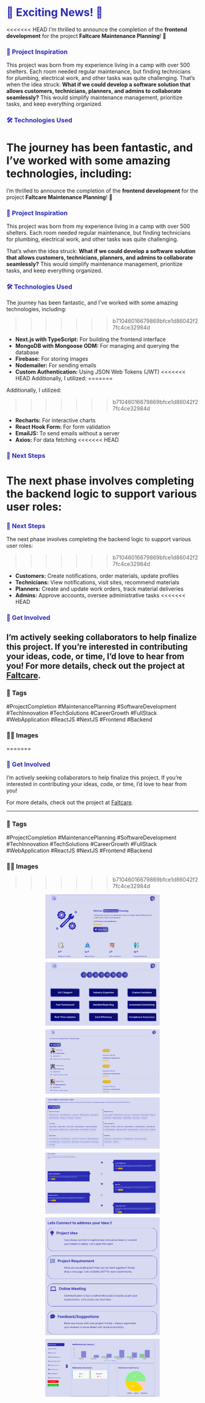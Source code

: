 # <span style="color:#2b2bb4">🚀 Exciting News! 🚀</span>
<<<<<<< HEAD
I’m thrilled to announce the completion of the **frontend development** for the project **Faltcare Maintenance Planning**! 🎉
### <span style="color:#2b2bb4">🌟 Project Inspiration</span>
This project was born from my experience living in a camp with over 500 shelters. Each room needed regular maintenance, but finding technicians for plumbing, electrical work, and other tasks was quite challenging.
That’s when the idea struck: **What if we could develop a software solution that allows customers, technicians, planners, and admins to collaborate seamlessly?** This would simplify maintenance management, prioritize tasks, and keep everything organized.
### <span style="color:#2b2bb4">🛠️ Technologies Used</span>
The journey has been fantastic, and I’ve worked with some amazing technologies, including:
=======

I’m thrilled to announce the completion of the **frontend development** for the project **Faltcare Maintenance Planning**! 🎉

### <span style="color:#2b2bb4">🌟 Project Inspiration</span>

This project was born from my experience living in a camp with over 500 shelters. Each room needed regular maintenance, but finding technicians for plumbing, electrical work, and other tasks was quite challenging.

That’s when the idea struck: **What if we could develop a software solution that allows customers, technicians, planners, and admins to collaborate seamlessly?** This would simplify maintenance management, prioritize tasks, and keep everything organized.

### <span style="color:#2b2bb4">🛠️ Technologies Used</span>

The journey has been fantastic, and I’ve worked with some amazing technologies, including:

>>>>>>> b71046016679869bfce1d86042f27fc4ce32984d
- **Next.js with TypeScript:** For building the frontend interface
- **MongoDB with Mongoose ODM:** For managing and querying the database
- **Firebase:** For storing images
- **Nodemailer:** For sending emails
- **Custom Authentication:** Using JSON Web Tokens (JWT)
<<<<<<< HEAD
Additionally, I utilized:
=======

Additionally, I utilized:

>>>>>>> b71046016679869bfce1d86042f27fc4ce32984d
- **Recharts:** For interactive charts
- **React Hook Form:** For form validation
- **EmailJS:** To send emails without a server
- **Axios:** For data fetching
<<<<<<< HEAD
### <span style="color:#2b2bb4">🚀 Next Steps</span>
The next phase involves completing the backend logic to support various user roles:
=======

### <span style="color:#2b2bb4">🚀 Next Steps</span>

The next phase involves completing the backend logic to support various user roles:

>>>>>>> b71046016679869bfce1d86042f27fc4ce32984d
- **Customers:** Create notifications, order materials, update profiles
- **Technicians:** View notifications, visit sites, recommend materials
- **Planners:** Create and update work orders, track material deliveries
- **Admins:** Approve accounts, oversee administrative tasks
<<<<<<< HEAD
### <span style="color:#2b2bb4">🤝 Get Involved</span>
I’m actively seeking collaborators to help finalize this project. If you’re interested in contributing your ideas, code, or time, I’d love to hear from you!
For more details, check out the project at [Faltcare](https://flatcare.netlify.app/).
---
### 📌 **Tags**
#ProjectCompletion #MaintenancePlanning #SoftwareDevelopment #TechInnovation #TechSolutions #CareerGrowth #FullStack #WebApplication #ReactJS #NextJS #Frontend #Backend
### 🐱‍💻 **Images**
=======

### <span style="color:#2b2bb4">🤝 Get Involved</span>

I’m actively seeking collaborators to help finalize this project. If you’re interested in contributing your ideas, code, or time, I’d love to hear from you!

For more details, check out the project at [Faltcare](https://flatcare.netlify.app/).

---

### 📌 **Tags**

#ProjectCompletion #MaintenancePlanning #SoftwareDevelopment #TechInnovation #TechSolutions #CareerGrowth #FullStack #WebApplication #ReactJS #NextJS #Frontend #Backend

### 🐱‍💻 **Images**

>>>>>>> b71046016679869bfce1d86042f27fc4ce32984d
<div style="display: flex; flex-wrap: wrap; gap: 10px; justify-content: center;">
    <img src="/public/assets/images/flatcarescreen1.PNG" alt="Faltcare Screen 1" style="width: 100%; max-width: 300px;"/>
    <img src="/public/assets/images/flatcarescreen2.PNG" alt="Faltcare Screen 2" style="width: 100%; max-width: 300px;"/>
    <img src="/public/assets/images/flatcarescreen3.PNG" alt="Faltcare Screen 3" style="width: 100%; max-width: 300px;"/>
    <img src="/public/assets/images/flatcarescreen4.PNG" alt="Faltcare Screen 4" style="width: 100%; max-width: 300px;"/>
    <img src="/public/assets/images/flatcarescreen5.PNG" alt="Faltcare Screen 5" style="width: 100%; max-width: 300px;"/>
    <img src="/public/assets/images/flatcarescreen6.PNG" alt="Faltcare Screen 6" style="width: 100%; max-width: 300px;"/>
    <img src="/public/assets/images/flatcarescreen7.PNG" alt="Faltcare Screen 7" style="width: 100%; max-width: 300px;"/>
</div>
